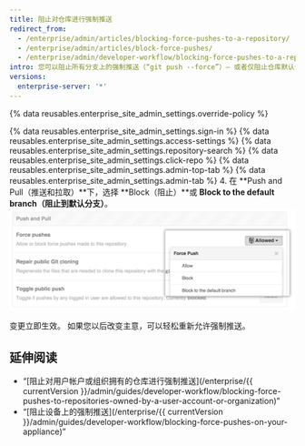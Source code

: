 ```yaml
---
title: 阻止对仓库进行强制推送
redirect_from:
  - /enterprise/admin/articles/blocking-force-pushes-to-a-repository/
  - /enterprise/admin/articles/block-force-pushes/
  - /enterprise/admin/developer-workflow/blocking-force-pushes-to-a-repository
intro: 您可以阻止所有分支上的强制推送（“git push --force”）— 或者仅阻止仓库默认分支上的强制推送。
versions:
  enterprise-server: '*'
---
```


{% data reusables.enterprise_site_admin_settings.override-policy %}

{% data reusables.enterprise_site_admin_settings.sign-in %}
{% data reusables.enterprise_site_admin_settings.access-settings %}
{% data reusables.enterprise_site_admin_settings.repository-search %}
{% data reusables.enterprise_site_admin_settings.click-repo %}
{% data reusables.enterprise_site_admin_settings.admin-top-tab %}
{% data reusables.enterprise_site_admin_settings.admin-tab %}
4. 在 **Push and Pull（推送和拉取）**下，选择 **Block（阻止）**或 **Block to the default branch（阻止到默认分支）**。 ![阻止强制推送](/assets/images/enterprise/site-admin-settings/repo/repo-block-force-pushes.png)

变更立即生效。 如果您以后改变主意，可以轻松重新允许强制推送。

## 延伸阅读

- “[阻止对用户帐户或组织拥有的仓库进行强制推送](/enterprise/{{ currentVersion }}/admin/guides/developer-workflow/blocking-force-pushes-to-repositories-owned-by-a-user-account-or-organization)”
- “[阻止设备上的强制推送](/enterprise/{{ currentVersion }}/admin/guides/developer-workflow/blocking-force-pushes-on-your-appliance)”
